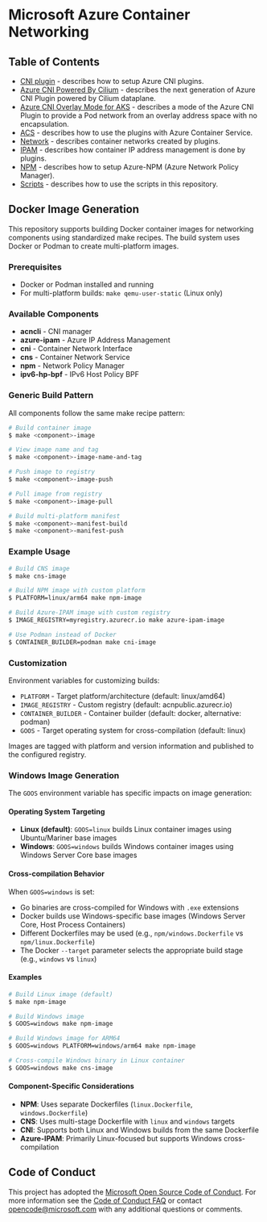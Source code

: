 # Microsoft Azure Container Networking

## Table of Contents
* [CNI plugin](cni.md) - describes how to setup Azure CNI plugins.
* [Azure CNI Powered By Cilium](cilium.md) - describes the next generation of Azure CNI Plugin powered by Cilium dataplane.
* [Azure CNI Overlay Mode for AKS](overlay-for-aks.md) - describes a mode of the Azure CNI Plugin to provide a Pod network from an overlay address space with no encapsulation.
* [ACS](acs.md) - describes how to use the plugins with Azure Container Service.
* [Network](network.md) - describes container networks created by plugins.
* [IPAM](ipam.md) - describes how container IP address management is done by plugins.
* [NPM](npm.md) - describes how to setup Azure-NPM (Azure Network Policy Manager).
* [Scripts](scripts.md) - describes how to use the scripts in this repository.

## Docker Image Generation

This repository supports building Docker container images for networking components using standardized make recipes. The build system uses Docker or Podman to create multi-platform images.

### Prerequisites
- Docker or Podman installed and running
- For multi-platform builds: `make qemu-user-static` (Linux only)

### Available Components
- **acncli** - CNI manager
- **azure-ipam** - Azure IP Address Management
- **cni** - Container Network Interface
- **cns** - Container Network Service
- **npm** - Network Policy Manager
- **ipv6-hp-bpf** - IPv6 Host Policy BPF

### Generic Build Pattern
All components follow the same make recipe pattern:

```bash
# Build container image
$ make <component>-image

# View image name and tag
$ make <component>-image-name-and-tag

# Push image to registry
$ make <component>-image-push

# Pull image from registry
$ make <component>-image-pull

# Build multi-platform manifest
$ make <component>-manifest-build
$ make <component>-manifest-push
```

### Example Usage
```bash
# Build CNS image
$ make cns-image

# Build NPM image with custom platform
$ PLATFORM=linux/arm64 make npm-image

# Build Azure-IPAM image with custom registry
$ IMAGE_REGISTRY=myregistry.azurecr.io make azure-ipam-image

# Use Podman instead of Docker
$ CONTAINER_BUILDER=podman make cni-image
```

### Customization
Environment variables for customizing builds:
- `PLATFORM` - Target platform/architecture (default: linux/amd64)
- `IMAGE_REGISTRY` - Custom registry (default: acnpublic.azurecr.io)
- `CONTAINER_BUILDER` - Container builder (default: docker, alternative: podman)
- `GOOS` - Target operating system for cross-compilation (default: linux)

Images are tagged with platform and version information and published to the configured registry.

### Windows Image Generation
The `GOOS` environment variable has specific impacts on image generation:

#### Operating System Targeting
- **Linux (default)**: `GOOS=linux` builds Linux container images using Ubuntu/Mariner base images
- **Windows**: `GOOS=windows` builds Windows container images using Windows Server Core base images

#### Cross-compilation Behavior
When `GOOS=windows` is set:
- Go binaries are cross-compiled for Windows with `.exe` extensions
- Docker builds use Windows-specific base images (Windows Server Core, Host Process Containers)
- Different Dockerfiles may be used (e.g., `npm/windows.Dockerfile` vs `npm/linux.Dockerfile`)
- The Docker `--target` parameter selects the appropriate build stage (e.g., `windows` vs `linux`)

#### Examples
```bash
# Build Linux image (default)
$ make npm-image

# Build Windows image
$ GOOS=windows make npm-image

# Build Windows image for ARM64
$ GOOS=windows PLATFORM=windows/arm64 make npm-image

# Cross-compile Windows binary in Linux container
$ GOOS=windows make cns-image
```

#### Component-Specific Considerations
- **NPM**: Uses separate Dockerfiles (`linux.Dockerfile`, `windows.Dockerfile`)
- **CNS**: Uses multi-stage Dockerfile with `linux` and `windows` targets
- **CNI**: Supports both Linux and Windows builds from the same Dockerfile
- **Azure-IPAM**: Primarily Linux-focused but supports Windows cross-compilation

## Code of Conduct
This project has adopted the [Microsoft Open Source Code of Conduct](https://opensource.microsoft.com/codeofconduct/). For more information see the [Code of Conduct FAQ](https://opensource.microsoft.com/codeofconduct/faq/) or contact [opencode@microsoft.com](mailto:opencode@microsoft.com) with any additional questions or comments.
